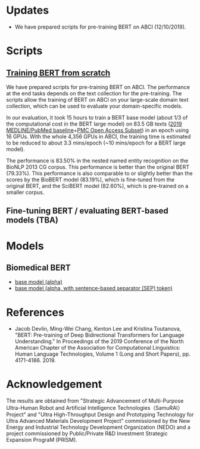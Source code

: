 # Updates

- We have prepared scripts for pre-training BERT on ABCI (12/10/2019).

# Scripts

## [Training BERT from scratch](https://github.com/aistairc/kirt_bert_on_abci)

We have prepared scripts for pre-training BERT on ABCI. The performance at the end tasks depends on the text collection for the pre-training. The scripts allow the training of BERT on ABCI on your large-scale domain text collection, which can be used to evaluate your domain-specific models. 

In our evaluation, it took 15 hours to train a BERT base model (about 1/3 of the computational cost in the BERT large model) on 83.5 GB texts ([2019 MEDLINE/PubMed baseline](https://www.nlm.nih.gov/databases/download/pubmed_medline.html)+[PMC Open Access Subset](https://www.ncbi.nlm.nih.gov/pmc/tools/openftlist/)) in an epoch using 16 GPUs. With the whole 4,356 GPUs in ABCI, the training time is estimated to be reduced to about 3.3 mins/epoch (~10 mins/epoch for a BERT large model). 

The performance is 83.50% in the nested named entity recognition on the BioNLP 2013 CG corpus. This performance is better than the original BERT (79.33%). This performance is also comparable to or slightly better than the scores by the BioBERT model (83.19%), which is fine-tuned from the original BERT, and the SciBERT model (82.60%), which is pre-trained on a smaller corpus.

## Fine-tuning BERT / evaluating BERT-based models (TBA)

# Models

## Biomedical BERT
- [base model (alpha)](https://data.airc.aist.go.jp/abci_bert/abci_bio_bert_base_alpha.zip)
- [base model (alpha, with sentence-based separator [SEP] token)](https://data.airc.aist.go.jp/abci_bert/abci_bio_bert_base_sep_alpha.zip)

# References

- Jacob Devlin, Ming-Wei Chang, Kenton Lee and Kristina Toutanova, "BERT: Pre-training of Deep Bidirectional Transformers for Language Understanding." In Proceedings of the 2019 Conference of the North American Chapter of the Association for Computational Linguistics: Human Language Technologies, Volume 1 (Long and Short Papers), pp. 4171-4186. 2019.

# Acknowledgement

The results are obtained from "Strategic Advancement of Multi-Purpose Ultra-Human Robot and Artificial Intelligence Technologies（SamuRAI） Project" and "Ultra High-Throughput Design and Prototyping Technology for Ultra Advanced Materials Development Project" commissioned by the New Energy and Industrial Technology Development Organization (NEDO) and a project commissioned by Public/Private R&D Investment Strategic Expansion PrograM (PRISM).
